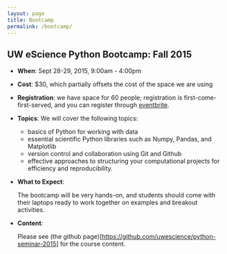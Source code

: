 ```yaml
---
layout: page
title: Bootcamp
permalink: /bootcamp/
---
```


## UW eScience Python Bootcamp: Fall 2015

- **When**: Sept 28-29, 2015, 9:00am - 4:00pm
  
- **Cost**: $30, which partially offsets the cost of the space we are using

- **Registration**: we have space for 60 people; registration is
  first-come-first-served, and you can register through
  [eventbrite](https://www.eventbrite.com/e/uw-python-boot-camp-tickets-18421722869). 

- **Topics**: We will cover the following topics:
  
  - basics of Python for working with data
  - essential scientific Python libraries such as Numpy, Pandas, and Matplotlib
  - version control and collaboration using Git and Github
  - effective approaches to structuring your computational projects for
    efficiency and reproducibility.

- **What to Expect**:

  The bootcamp will be very hands-on, and students should come with their
  laptops ready to work together on examples and breakout activities.


- **Content**:

  Please see (the github page)[https://github.com/uwescience/python-seminar-2015] for the course content.
